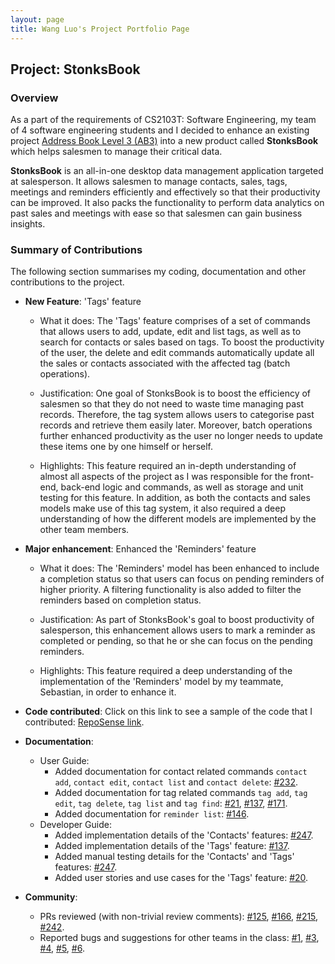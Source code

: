 ```yaml
---
layout: page
title: Wang Luo's Project Portfolio Page
---
```


## Project: StonksBook

### Overview

As a part of the requirements of CS2103T: Software Engineering, my team of 4 software engineering students and I decided to enhance an existing project
[Address Book Level 3 (AB3)](https://github.com/nus-cs2103-AY1920S1/addressbook-level3) into a new product called **StonksBook** which helps salesmen to manage their critical data.

**StonksBook** is an all-in-one desktop data management application targeted at salesperson. It allows salesmen to manage contacts, sales, tags, meetings and reminders efficiently and effectively
so that their productivity can be improved. It also packs the functionality to perform data analytics on past sales and meetings with ease so that salesmen can gain business insights.

### Summary of Contributions

The following section summarises my coding, documentation and other contributions to the project.

* **New Feature**: 'Tags' feature 
  * What it does: The 'Tags' feature comprises of a set of commands that allows users to add, update, edit and list tags,
  as well as to search for contacts or sales based on tags. To boost the productivity of the user, the delete and edit commands
  automatically update all the sales or contacts associated with the affected tag (batch operations).

  * Justification: One goal of StonksBook is to boost the efficiency of salesmen so that they do not need to waste time managing past records.
  Therefore, the tag system allows users to categorise past records and retrieve them easily later. Moreover, batch operations further enhanced
  productivity as the user no longer needs to update these items one by one himself or herself.
    <div style="page-break-after: always;"></div>

  * Highlights: This feature required an in-depth understanding of almost all aspects of the project as I was responsible for the front-end,
  back-end logic and commands, as well as storage and unit testing for this feature. In addition, as both the contacts and sales models make use
  of this tag system, it also required a deep understanding of how the different models are implemented by the other team members.<br>

* **Major enhancement**: Enhanced the 'Reminders' feature
  * What it does: The 'Reminders' model has been enhanced to include a completion status so that users can focus on pending reminders of higher priority.
  A filtering functionality is also added to filter the reminders based on completion status.

  * Justification: As part of StonksBook's goal to boost productivity of salesperson, this enhancement allows users to mark a reminder as completed or pending,
  so that he or she can focus on the pending reminders.
  
  * Highlights: This feature required a deep understanding of the implementation of the 'Reminders' model by my teammate, Sebastian, in order to enhance it.

* **Code contributed**: Click on this link to see a sample of the code that I contributed:
[RepoSense link](https://nus-cs2103-ay2021s1.github.io/tp-dashboard/#breakdown=true&search=Asthenosphere&sort=totalCommits%20dsc&sortWithin=title&since=2020-08-14&timeframe=commit&mergegroup=&groupSelect=groupByRepos&checkedFileTypes=docs~functional-code~test-code~other&tabOpen=true&tabType=authorship&tabAuthor=Asthenosphere&tabRepo=AY2021S1-CS2103T-T11-1%2Ftp%5Bmaster%5D&authorshipIsMergeGroup=false&authorshipFileTypes=docs~functional-code~test-code).

* **Documentation**:
  * User Guide:
    * Added documentation for contact related commands `contact add`, `contact edit`, `contact list` and `contact delete`:
    [#232](https://github.com/AY2021S1-CS2103T-T11-1/tp/pull/232).
    * Added documentation for tag related commands `tag add`, `tag edit`, `tag delete`, `tag list` and `tag find`:
    [#21](https://github.com/AY2021S1-CS2103T-T11-1/tp/pull/21), [#137](https://github.com/AY2021S1-CS2103T-T11-1/tp/pull/137),
    [#171](https://github.com/AY2021S1-CS2103T-T11-1/tp/pull/171).
    * Added documentation for `reminder list`: [#146](https://github.com/AY2021S1-CS2103T-T11-1/tp/pull/146).
  * Developer Guide:
    * Added implementation details of the 'Contacts' features: [#247](https://github.com/AY2021S1-CS2103T-T11-1/tp/pull/247).
    * Added implementation details of the 'Tags' feature: [#137](https://github.com/AY2021S1-CS2103T-T11-1/tp/pull/137).
    * Added manual testing details for the 'Contacts' and 'Tags' features: [#247](https://github.com/AY2021S1-CS2103T-T11-1/tp/pull/247).
    * Added user stories and use cases for the 'Tags' feature: [#20](https://github.com/AY2021S1-CS2103T-T11-1/tp/pull/20). <br>

* **Community**:
  * PRs reviewed (with non-trivial review comments): [#125](https://github.com/AY2021S1-CS2103T-T11-1/tp/pull/125),
  [#166](https://github.com/AY2021S1-CS2103T-T11-1/tp/pull/166), [#215](https://github.com/AY2021S1-CS2103T-T11-1/tp/pull/215),
  [#242](https://github.com/AY2021S1-CS2103T-T11-1/tp/pull/242).
  * Reported bugs and suggestions for other teams in the class: [#1](https://github.com/Asthenosphere/ped/issues/1),
  [#3](https://github.com/Asthenosphere/ped/issues/3), [#4](https://github.com/Asthenosphere/ped/issues/4), [#5](https://github.com/Asthenosphere/ped/issues/5), [#6](https://github.com/Asthenosphere/ped/issues/6).
